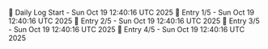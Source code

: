 📅 Daily Log Start - Sun Oct 19 12:40:16 UTC 2025
📌 Entry 1/5 - Sun Oct 19 12:40:16 UTC 2025
📌 Entry 2/5 - Sun Oct 19 12:40:16 UTC 2025
📌 Entry 3/5 - Sun Oct 19 12:40:16 UTC 2025
📌 Entry 4/5 - Sun Oct 19 12:40:16 UTC 2025
